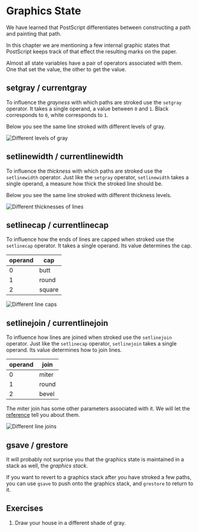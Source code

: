 # Graphics State
We have learned that PostScript differentiates between constructing a path and painting that path.

In this chapter we are mentioning a few internal graphic states that PostScript keeps track of that effect the resulting marks on the paper.

Almost all state variables have a pair of operators associated with them. One that set the value, the other to get the value.

## setgray / currentgray
To influence the _grayness_ with which paths are stroked use the `setgray` operator. It takes a single operand, a value between `0` and `1`. Black corresponds to `0`, white corresponds to `1`.

Below you see the same line stroked with different levels of gray.

![Different levels of gray](../../image/generated/setgray.png)

## setlinewidth / currentlinewidth
To influence the _thickness_ with which paths are stroked use the `setlinewidth` operator. Just like the `setgray` operator, `setlinewidth` takes a single operand, a measure how thick the stroked line should be.

Below you see the same line stroked with different thickness levels.

![Different thicknesses of lines](../../image/generated/setlinewidth.png)

## setlinecap / currentlinecap
To influence how the ends of lines are capped when stroked use the `setlinecap` operator. It takes a single operand. Its value determines the cap.

| operand | cap    |
|---------|--------|
| 0       | butt   |
| 1       | round  |
| 2       | square |

![Different line caps](../../image/generated/setlinecap.png)

## setlinejoin / currentlinejoin
To influence how lines are joined when stroked use the `setlinejoin` operator. Just like the `setlinecap` operator, `setlinejoin` takes a single operand. Its value determines how to join lines.

| operand | join  |
|---------|-------|
| 0       | miter |
| 1       | round |
| 2       | bevel |

The miter join has some other parameters associated with it. We will let the [reference][book:reference] tell you about them.

![Different line joins](../../image/generated/setlinejoin.png)

## gsave / grestore
It will probably not surprise you that the graphics state is maintained in a stack as well, the _graphics stack_.

If you want to revert to a graphics stack after you have stroked a few paths, you can use `gsave` to push onto the graphics stack, and `grestore` to return to it.

## Exercises
1. Draw your house in a different shade of gray.

[book:reference]: ../appendix/manual.md
